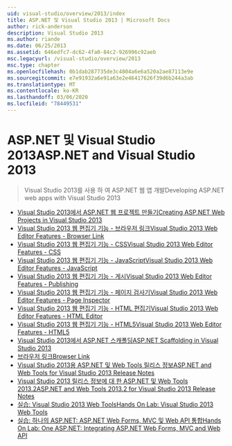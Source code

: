 ```yaml
---
uid: visual-studio/overview/2013/index
title: ASP.NET 및 Visual Studio 2013 | Microsoft Docs
author: rick-anderson
description: Visual Studio 2013
ms.author: riande
ms.date: 06/25/2013
ms.assetid: 646edfc7-dc62-4fa0-84c2-926996c92aeb
msc.legacyurl: /visual-studio/overview/2013
msc.type: chapter
ms.openlocfilehash: 0b1dab287735de3c4804a6e6a520a2ae87113e9e
ms.sourcegitcommit: e7e91932a6e91a63e2e46417626f39d6b244a3ab
ms.translationtype: MT
ms.contentlocale: ko-KR
ms.lasthandoff: 03/06/2020
ms.locfileid: "78449531"
---
```

# <a name="aspnet-and-visual-studio-2013"></a><span data-ttu-id="5fcde-103">ASP.NET 및 Visual Studio 2013</span><span class="sxs-lookup"><span data-stu-id="5fcde-103">ASP.NET and Visual Studio 2013</span></span>

> <span data-ttu-id="5fcde-104">Visual Studio 2013를 사용 하 여 ASP.NET 웹 앱 개발</span><span class="sxs-lookup"><span data-stu-id="5fcde-104">Developing ASP.NET web apps with Visual Studio 2013</span></span>

- [<span data-ttu-id="5fcde-105">Visual Studio 2013에서 ASP.NET 웹 프로젝트 만들기</span><span class="sxs-lookup"><span data-stu-id="5fcde-105">Creating ASP.NET Web Projects in Visual Studio 2013</span></span>](creating-web-projects-in-visual-studio.md)
- [<span data-ttu-id="5fcde-106">Visual Studio 2013 웹 편집기 기능 - 브라우저 링크</span><span class="sxs-lookup"><span data-stu-id="5fcde-106">Visual Studio 2013 Web Editor Features - Browser Link</span></span>](visual-studio-2013-web-editor-features-browser-link.md)
- [<span data-ttu-id="5fcde-107">Visual Studio 2013 웹 편집기 기능 - CSS</span><span class="sxs-lookup"><span data-stu-id="5fcde-107">Visual Studio 2013 Web Editor Features - CSS</span></span>](visual-studio-2013-web-editor-features-css.md)
- [<span data-ttu-id="5fcde-108">Visual Studio 2013 웹 편집기 기능 - JavaScript</span><span class="sxs-lookup"><span data-stu-id="5fcde-108">Visual Studio 2013 Web Editor Features - JavaScript</span></span>](visual-studio-2013-web-editor-features-javascript.md)
- [<span data-ttu-id="5fcde-109">Visual Studio 2013 웹 편집기 기능 - 게시</span><span class="sxs-lookup"><span data-stu-id="5fcde-109">Visual Studio 2013 Web Editor Features - Publishing</span></span>](visual-studio-2013-web-editor-features-publishing.md)
- [<span data-ttu-id="5fcde-110">Visual Studio 2013 웹 편집기 기능 - 페이지 검사기</span><span class="sxs-lookup"><span data-stu-id="5fcde-110">Visual Studio 2013 Web Editor Features - Page Inspector</span></span>](visual-studio-2013-web-editor-features-page-inspector.md)
- [<span data-ttu-id="5fcde-111">Visual Studio 2013 웹 편집기 기능 - HTML 편집기</span><span class="sxs-lookup"><span data-stu-id="5fcde-111">Visual Studio 2013 Web Editor Features - HTML Editor</span></span>](visual-studio-2013-web-editor-features-html-editor.md)
- [<span data-ttu-id="5fcde-112">Visual Studio 2013 웹 편집기 기능 - HTML5</span><span class="sxs-lookup"><span data-stu-id="5fcde-112">Visual Studio 2013 Web Editor Features - HTML5</span></span>](visual-studio-2013-web-editor-features-html5.md)
- [<span data-ttu-id="5fcde-113">Visual Studio 2013에서 ASP.NET 스캐폴딩</span><span class="sxs-lookup"><span data-stu-id="5fcde-113">ASP.NET Scaffolding in Visual Studio 2013</span></span>](aspnet-scaffolding-overview.md)
- [<span data-ttu-id="5fcde-114">브라우저 링크</span><span class="sxs-lookup"><span data-stu-id="5fcde-114">Browser Link</span></span>](using-browser-link.md)
- [<span data-ttu-id="5fcde-115">Visual Studio 2013용 ASP.NET 및 Web Tools 릴리스 정보</span><span class="sxs-lookup"><span data-stu-id="5fcde-115">ASP.NET and Web Tools for Visual Studio 2013 Release Notes</span></span>](release-notes.md)
- [<span data-ttu-id="5fcde-116">Visual Studio 2013 릴리스 정보에 대 한 ASP.NET 및 Web Tools 2013.2</span><span class="sxs-lookup"><span data-stu-id="5fcde-116">ASP.NET and Web Tools 2013.2 for Visual Studio 2013 Release Notes</span></span>](aspnet-and-web-tools-20132-preview-for-visual-studio-2013-release-notes.md)
- [<span data-ttu-id="5fcde-117">실습: Visual Studio 2013 Web Tools</span><span class="sxs-lookup"><span data-stu-id="5fcde-117">Hands On Lab: Visual Studio 2013 Web Tools</span></span>](visual-studio-2013-web-tools.md)
- [<span data-ttu-id="5fcde-118">실습: 하나의 ASP.NET: ASP.NET Web Forms, MVC 및 Web API 통합</span><span class="sxs-lookup"><span data-stu-id="5fcde-118">Hands On Lab: One ASP.NET: Integrating ASP.NET Web Forms, MVC and Web API</span></span>](one-aspnet-integrating-aspnet-web-forms-mvc-and-web-api.md)
